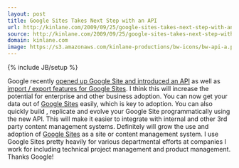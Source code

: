 ```yaml
---
layout: post
title: Google Sites Takes Next Step with an API
url: http://kinlane.com/2009/09/25/google-sites-takes-next-step-with-an-api/
source: http://kinlane.com/2009/09/25/google-sites-takes-next-step-with-an-api/
domain: kinlane.com
image: https://s3.amazonaws.com/kinlane-productions/bw-icons/bw-api-a.png
---
```

{% include JB/setup %}

<p>
     Google recently <a href="http://googlecode.blogspot.com/2009/09/google-sites-now-with-api.html">opened up Google Site and introduced an API</a> as well as <a href="http://googleenterprise.blogspot.com/2009/09/import-export-and-more-with-new-google_24.html">import / export features for Google Sites</a>. I think this will increase the potential for enterprise and other business adoption. You can now get your data out of <a href="http://sites.google.com">Google Sites</a> easily, which is key to adoption. You can also quickly build , replicate and evolve your Google Site programmatically using the new API. This will make it easier to integrate with internal and other 3rd party content management systems. Definitely will grow the use and adoption of <a href="http://sites.google.com">Google Sites</a> as a site or content management system. I use Google Sites pretty heavily for various departmental efforts at companies I work for including technical project management and product management. Thanks Google!
</p>
